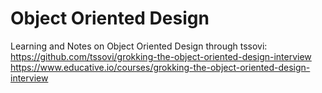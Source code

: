 # Object Oriented Design

Learning and Notes on Object Oriented Design through tssovi:
https://github.com/tssovi/grokking-the-object-oriented-design-interview
https://www.educative.io/courses/grokking-the-object-oriented-design-interview
